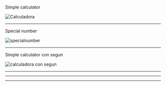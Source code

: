 Simple calculator

![Calculadora](https://user-images.githubusercontent.com/116528251/207525007-3b1a79aa-99f5-48b7-9038-7066bd65ee2a.jpg)
_______________________________________________________________________________________________
Special number

![specialnumber](https://user-images.githubusercontent.com/116528251/207527965-1c81610c-2c15-451b-86e2-0194d64fbf22.jpg)
_______________________________________________________________________________________________
Simple calculator con segun

![calculadora con segun](https://user-images.githubusercontent.com/116528251/207529621-8e0affe7-2974-4bf7-ba33-8e0d7d88a980.jpg)

_______________________________________________________________________________________________
_______________________________________________________________________________________________
_______________________________________________________________________________________________
